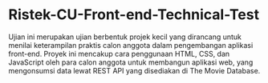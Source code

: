 # Ristek-CU-Front-end-Technical-Test
Ujian ini merupakan ujian berbentuk projek kecil yang dirancang untuk menilai keterampilan praktis calon anggota dalam pengembangan aplikasi front-end. Proyek ini mencakup cara penggunaan HTML, CSS, dan JavaScript oleh para calon anggota untuk membangun aplikasi web, yang mengonsumsi data lewat REST API yang disediakan di The Movie Database.
